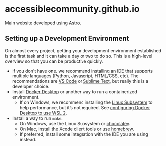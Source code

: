 # accessiblecommunity.github.io

Main website developed using [Astro](https://docs.astro.build).

## Setting up a Development Environment

On almost every project, getting your development environment established is the first task and it can take a day or two to do so. This is a high-level overview so that you can be productive quickly.

* If you don't have one, we recommend installing an IDE that supports multiple languages (Python, Javascript, HTML/CSS, etc). The recommendations are [VS Code](https://code.visualstudio.com/) or [Sublime Text](https://www.sublimetext.com/), but really this is a developer choice.
* Install [Docker Desktop](https://www.docker.com/products/docker-desktop) or another way to run a containerized environment.
  * If on Windows, we recommend installing the [Linux Subsystem](https://learn.microsoft.com/en-us/windows/wsl/install) to help performance, but it’s not required. See [configuring Docker Desktop to use WSL 2](https://docs.docker.com/desktop/wsl/).
* Install a way to run `make`.
  * On Windows, use the Linux Subsystem or [chocolatey](https://chocolatey.org/).
  * On Mac, install the Xcode client tools or use [homebrew](https://brew.sh/).
  * If preferred, install some integration with the IDE you are using instead.
